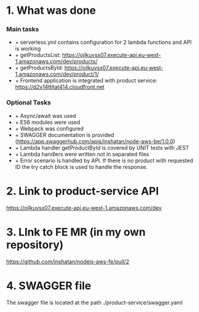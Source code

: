 
# 1. What was done

### Main tasks
   
- \+ serverless.yml contains configuration for 2 lambda functions and API is working
- \+ getProductsList: https://ojlkuvsx07.execute-api.eu-west-1.amazonaws.com/dev/products/
- \+ getProductsById: https://ojlkuvsx07.execute-api.eu-west-1.amazonaws.com/dev/product/1/
- \+ Frontend application is integrated with product service: https://d2v14ttltat414.cloudfront.net


### Optional Tasks

- \+ Async/await was used
- \+ ES6 modules were used
- \+ Webpack was configured
- \+ SWAGGER documentation is provided (https://app.swaggerhub.com/apis/inshatan/node-aws-be/1.0.0)
- \+ Lambda handler getProductById is covered by UNIT tests with JEST
- \+ Lambda handlers were written not in separated files
- \+ Error scenario is handled by API. If there is no product with requested ID the try catch block is used to handle the response.


# 2. Link to product-service API 

https://ojlkuvsx07.execute-api.eu-west-1.amazonaws.com/dev


# 3. LInk to FE MR (in my own repository)

https://github.com/inshatan/nodejs-aws-fe/pull/2


# 4. SWAGGER file

The swagger file is located at the path ./product-service/swagger.yaml
